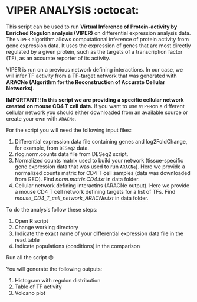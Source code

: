 # VIPER ANALYSIS :octocat:
This script can be used to run **Virtual Inference of Protein-activity by Enriched Regulon analysis (VIPER)** on differential expression analysis data. The `VIPER` algorithm allows computational inference of protein activity from gene expression data. It uses the expression of genes that are most directly regulated by a given protein, such as the targets of a transcription factor (TF), as an accurate reporter of its activity.

VIPER is run on a previous network defining interactions. In our case, we will infer TF activity from a TF-target network that was generated with **ARACNe (Algorithm for the Reconstruction of Accurate Cellular Networks)**. 

**IMPORTANT!! In this script we are providing a specific cellular network created on mouse CD4 T cell data.** If you want to use `VIPER`on a different cellular network you should either downloaded from an available source or create your own with `ARACNe`.

For the script you will need the following input files:
  1. Differential expression data file containing genes and log2FoldChange, for example, from `DESeq2` data.
  2. rlog.norm.counts data file from DESeq2 script.
  3. Normalized counts matrix used to build your network (tissue-specific gene expression data that was used to run `ARACNe`). Here we provide a normalized counts matrix for CD4 T cell samples (data was downloaded from GEO). Find _norm.matrix.CD4.txt_ in data folder.
  4. Cellular network defining interactins (ARACNe output). Here we provide a mouse CD4 T cell network defining targets for a list of TFs. Find _mouse_CD4_T_cell_network_ARACNe.txt_ in data folder.
   
To do the analysis follow these steps:
  1. Open R script
  2. Change working directory
  3. Indicate the exact name of your differential expression data file in the read.table
  4. Indicate populations (conditions) in the comparison
   
Run all the script :smiley:

You will generate the following outputs:<br/>
1. Histogram with regulon distribution
2. Table of TF activity
3. Volcano plot
